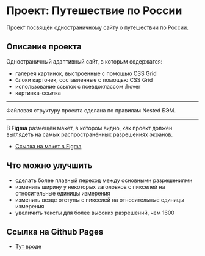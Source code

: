 # Проект: **Путешествие по России**

Проект посвящён одностраничному сайту о путешествии по России.

## Описание проекта

Одностраничный адаптивный сайт, в которым содержатся:
* галерея картинок, выстроенные с помощью CSS Grid
* блоки карточек, составленные с помощью CSS Grid
* использование ссылок с псевдоклассом :hover
* картинка-ссылка
------
Файловая структуру проекта сделана по правилам Nested БЭМ.

------

В **Figma** размещён макет, в котором видно, как проект должен выглядеть на самых распространённых разрешениях экранов.
* [Ссылка на макет в Figma](https://www.figma.com/file/5S2WSbEFL6awjVWJ0NWL8Q/Sprint-3_-Russia-_-desktop-mobile?node-id=28503%3A0)


## Что можно улучшить

* сделать более плавный переход между основными разрешениями
* изменить ширину у некоторых заголовков с пикселей на относительные единицы измерения
* изменить везде отступы с пикселей на относительные единицы измерения
* увеличить тексты для более высоких разрешений, чем 1600

## Ссылка на Github Pages

* [Тут вроде](https://leyvon.github.io/russian-travel/index.html)
